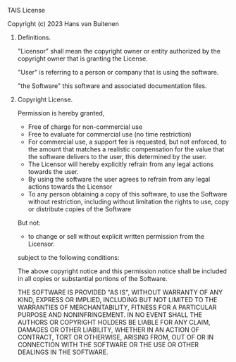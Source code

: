 TAIS License

Copyright (c) 2023 Hans van Buitenen

1. Definitions.

	"Licensor" shall mean the copyright owner or entity authorized by
	the copyright owner that is granting the License.
	
	"User" is referring to a person or company that is using the software.
	
	"the Software" this software and associated documentation files.

2. Copyright License.

	Permission is hereby granted,
	 - Free of charge for non-commercial use
	 - Free to evaluate for commercial use (no time restriction)
	 - For commercial use, a support fee is requested, but not enforced,
	   to the amount that matches a realistic compensation for the value
	   that the software delivers to the user, this determined by the user.
	 - The Licensor will hereby explicitly refrain from any legal actions
	   towards the user.
	 - By using the software the user agrees to refrain from any legal
	   actions towards the Licensor
	 - To any person obtaining a copy of this software,
	   to use the Software without restriction, including without limitation
	   the rights to use, copy or distribute copies of the Software
	   
	But not:
	 - to change or sell without explicit written permission
	   from the Licensor.
	
	subject to the following conditions:

	The above copyright notice and this permission notice shall be included in all
	copies or substantial portions of the Software.

	THE SOFTWARE IS PROVIDED "AS IS", WITHOUT WARRANTY OF ANY KIND, EXPRESS OR
	IMPLIED, INCLUDING BUT NOT LIMITED TO THE WARRANTIES OF MERCHANTABILITY,
	FITNESS FOR A PARTICULAR PURPOSE AND NONINFRINGEMENT. IN NO EVENT SHALL THE
	AUTHORS OR COPYRIGHT HOLDERS BE LIABLE FOR ANY CLAIM, DAMAGES OR OTHER
	LIABILITY, WHETHER IN AN ACTION OF CONTRACT, TORT OR OTHERWISE, ARISING FROM,
	OUT OF OR IN CONNECTION WITH THE SOFTWARE OR THE USE OR OTHER DEALINGS IN THE
	SOFTWARE.
